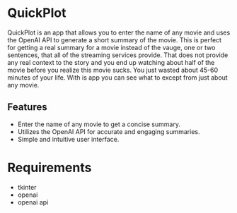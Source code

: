 # QuickPlot

QuickPlot is an app that allows you to enter the name of any movie and uses the OpenAI API to generate a short summary of the movie. This is perfect for getting a real summary for a movie instead of the vauge, one or two sentences, that all of the streaming services provide. That does not provide any real context to the story and you end up watching about half of the movie before you realize this movie sucks. You just wasted about 45-60 minutes of your life. With is app you can see what to except from just about any movie.

## Features

- Enter the name of any movie to get a concise summary.
- Utilizes the OpenAI API for accurate and engaging summaries.
- Simple and intuitive user interface.

# Requirements

- tkinter
- openai
- openai api
